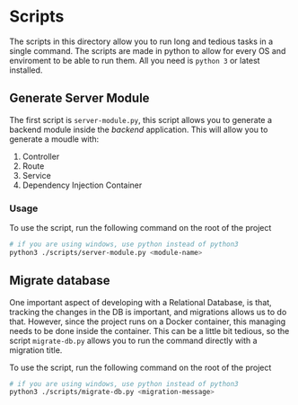 # Scripts

The scripts in this directory allow you to run long and tedious tasks in a single command. The scripts are made in python to allow for every OS and enviroment to be able to run them. All you need is `python 3` or latest installed.

## Generate Server Module

The first script is `server-module.py`, this script allows you to generate a backend module inside the _backend_ application. This will allow you to generate a moudle with:

1. Controller
2. Route
3. Service
4. Dependency Injection Container

### Usage

To use the script, run the following command on the root of the project

```bash
# if you are using windows, use python instead of python3
python3 ./scripts/server-module.py <module-name>
```

## Migrate database

One important aspect of developing with a Relational Database, is that, tracking the changes in the DB is important, and migrations allows us to do that. However, since the project runs on a Docker container, this managing needs to be done inside the container. This can be a little bit tedious, so the script `migrate-db.py` allows you to run the command directly with a migration title.

To use the script, run the following command on the root of the project

```bash
# if you are using windows, use python instead of python3
python3 ./scripts/migrate-db.py <migration-message>
```

